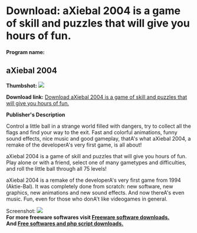 # Download: aXiebal 2004 is a game of skill and puzzles that will give you hours of fun.

**Program name:**

## aXiebal 2004

  
**Thumbshot:** ![](http://www.freewarefiles.com/screenshot/axiebal_md.gif)   
  
**Download link:** [Download aXiebal 2004 is a game of skill and puzzles that will give you hours of fun.](http://freesoftwares.boysofts.com/AXiebal_program_9217.html)  
  


**Publisher's Description**  
  


Control a little ball in a strange world filled with dangers, try to collect all the flags and find your way to the exit. Fast and colorful animations, funny sound effects, nice music and good gameplay, thatA's what aXiebal 2004, a remake of the developerA's very first game, is all about! 

aXiebal 2004 is a game of skill and puzzles that will give you hours of fun. Play alone or with a friend, select one of many gametypes and difficulties, and roll the little ball through all 75 levels! 

aXiebal 2004 is a remake of the developerA's very first game from 1994 (Aktie-Bal). It was completely done from scratch: new software, new graphics, new animations and new sound effects. And now thereA's even music. Fun, even for those who donA't like videogames in general. 

  
  
Screenshot: ![](http://www.freewarefiles.com/screenshot/axiebal.gif)   
**For more freeware softwares visit [Freeware software downloads.](http://freesoftwares.boysofts.com/)**   
**And [Free softwares and php script downloads.](http://www.boysofts.com/)**
